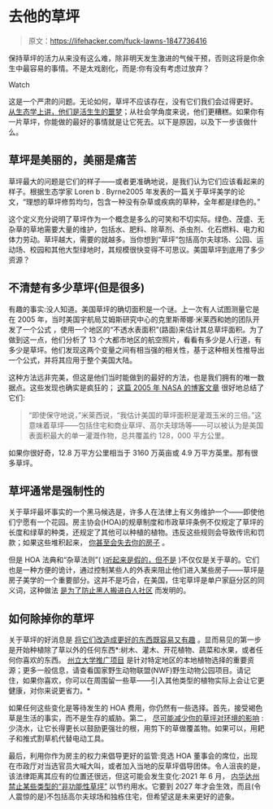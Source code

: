 # 去他的草坪

> 原文：<https://lifehacker.com/fuck-lawns-1847736416>

保持草坪的活力从来没有这么难，除非明天发生激进的气候干预，否则这将是你余生中最容易的事情。不是太戏剧化，而是:你有没有考虑过放弃？

Watch

这是一个严肃的问题。无论如何，草坪不应该存在，没有它们我们会过得更好。 [从生态学上讲，他们是活生生的噩梦](https://gizmodo.com/lawns-are-an-ecological-disaster-1826070720)；从社会学角度来说，他们更糟糕。如果你有一片草坪，你能做的最好的事情就是让它死去。以下是原因，以及下一步该做什么。

## 草坪是美丽的，美丽是痛苦

草坪最大的问题是它们的样子——或者更准确地说，是我们认为它们应该看起来的样子。根据生态学家 Loren b . Byrne2005 年发表的一篇关于草坪美学的论文，“理想的草坪修剪均匀，包含一种没有杂草或疾病的草种，全年都是绿色的。”

这个定义充分说明了草坪作为一个概念是多么的可笑和不切实际。绿色、茂盛、无杂草的草地需要大量的维护，包括水、肥料、除草剂、杀虫剂、化石燃料、电力和体力劳动。草坪越大，需要的就越多。当你想到“草坪”包括高尔夫球场、公园、运动场、校园和其他大型绿地时，其规模很快变得不可思议。美国草坪到底用了多少资源？

## 不清楚有多少草坪(但是很多)

有趣的事实:没人知道。美国草坪的确切面积是一个谜。上一次有人试图测量它是在 2005 年，当时美国宇航局艾姆斯研究中心的克里斯蒂娜·米莱西和她的团队开发了一个公式 ，使用一个地区的“不透水表面积”(路面)来估计其总草坪面积。为了做到这一点，他们分析了 13 个大都市地区的航空照片，看看有多少是人行道，有多少是草坪。他们发现这两个变量之间有相当强的相关性，基于这种相关性推导出一个公式，并将其应用于整个美国大陆。

这种方法远非完美，但这是他们当时能做到的最好的方法，也是我们拥有的唯一数据点。这些发现也确实是疯狂的； [这篇 2005 年 NASA 的博客文章](https://earthobservatory.nasa.gov/features/Lawn/lawn2.php) 很好地总结了它们:

> “即使保守地说，”米莱西说，“我估计美国的草坪面积是灌溉玉米的三倍。”这意味着草坪——包括住宅和商业草坪、高尔夫球场等——可以被认为是美国表面积最大的单一灌溉作物，总共覆盖约 128，000 平方公里。

如果你很好奇，12.8 万平方公里相当于 3160 万英亩或 4.9 万平方英里。那有很多草坪。

## 草坪通常是强制性的

关于草坪最坏事实的一个黑马候选是，许多人在法律上有义务维护一个——即使他们宁愿有一个花园。房主协会(HOA)的规章制度和市政草坪条例不仅规定了草坪的长度和绿草的种类，还规定了其他可以种植的植物。违反这些规则会导致传讯和罚款；如果这些堆积起来， [你甚至会失去你的房子](https://www.palmbeachpost.com/story/news/columns/2021/05/01/cerabino-30-000-fine-not-excessive-mans-10-inch-lawn-court-rules/7411635002/) 。

但是 HOA 法典和“杂草法则”( [)听起来是假的，但不是](https://repository.law.uic.edu/cgi/viewcontent.cgi?article=1842&context=lawreview) )不仅仅是关于草的。它们也是一种方便的诡计，通过控制某些人的外表来阻止他们进入某些房子——草坪是房子美学的一个重要部分。这并不是巧合，在美国，住宅草坪是单户家庭分区的同义词，这种做法 [是为了防止黑人搬进白人社区](https://www.kqed.org/news/11840548/the-racist-history-of-single-family-home-zoning) 而发明的。

## 如何除掉你的草坪

关于草坪的好消息是 [将它们改造成更好的东西既容易又有趣](https://lifehacker.com/replace-your-lawn-with-these-superior-alternatives-1795768174) 。显而易见的第一步是开始种植除了草以外的任何东西*:树木、灌木、开花植物、蔬菜和水果，或者任何你喜欢的东西。 [州立大学推广项目](https://lifehacker.com/upgrade-your-gardening-skills-with-this-free-program-1846538654) 是针对特定地区的本地植物选择的重要资源；更多一般信息，请查看国家野生动物联盟(NWF)野生动物公园项目。请记住，如果你喜欢，你可以在周围留一些草——引入其他类型的植物实际上会让它更健康，对你来说更省力。*

如果任何这些变化是等待发生的 HOA 费用，你仍然有一些选择。首先，接受褐色草是生活的事实，而不是生存的威胁。第二， [尽可能减少你的草坪对环境的影响](https://lifehacker.com/four-lawn-mowing-tips-for-keeping-a-lush-lawn-without-w-1769241368) :少浇水，让它长得更长以鼓励更强壮的根，用剪下的草做覆盖物。如果可以，用耙子和推式割草机代替电动工具。

最后，利用你作为房主的权力来倡导更好的监管:竞选 HOA 董事会的席位，出现在市政厅对当选官员大喊大叫，或者加入当地的反草坪倡导团体。令人沮丧的是，该法律距离其应有的位置还很远，但这可能会发生变化:2021 年 6 月， [内华达州禁止某些类型的“非功能性草坪”](https://gizmodo.com/nevada-takes-a-baby-step-toward-banning-lawns-1847054648) 以节约用水。它要到 2027 年才会生效，而且(令人震惊的是)不包括高尔夫球场和独栋住宅，但希望这是未来更好的迹象。